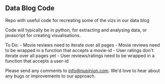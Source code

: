 
## Data Blog Code

Repo with useful code for recreating some of the vizs in our data blog

Code will typically be in python, for extracting and analysing data, or javascript for creating visualisations.

To Do:
	- Movie reviews need to iterate over all pages
	- Movie reviews need to be wrapped in a function that accepts a movie-id
	- User ratings don't iterate over all pages yet
	- User reviews/ratings need to be wrapped in a function that accepts a user-id

Please send any comments to info@nupinion.com. We'd love to hear about any bugs or improvements to our approach.
